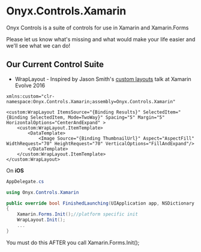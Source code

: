 # Onyx.Controls.Xamarin

Onyx Controls is a suite of controls for use in Xamarin and Xamarin.Forms

Please let us know what's missing and what would make your life easier and we'll see what we can do!

Our Current Control Suite
-----
* WrapLayout - Inspired by Jason Smith's [custom layouts](https://evolve.xamarin.com/session/56e20f83bad314273ca4d81c) talk at Xamarin Evolve 2016

```XAML
xmlns:custom="clr-namespace:Onyx.Controls.Xamarin;assembly=Onyx.Controls.Xamarin"

<custom:WrapLayout ItemsSource="{Binding Results}" SelectedItem="{Binding SelectedItem, Mode=TwoWay}" Spacing="5" Margin="5" HorizontalOptions="CenterAndExpand" >
	<custom:WrapLayout.ItemTemplate>
		<DataTemplate>
			<Image Source="{Binding ThumbnailUrl}" Aspect="AspectFill" WidthRequest="70" HeightRequest="70" VerticalOptions="FillAndExpand"/>					
		</DataTemplate>
	</custom:WrapLayout.ItemTemplate>
</custom:WrapLayout>
```
On **iOS**

```C#
AppDelegate.cs

using Onyx.Controls.Xamarin

public override bool FinishedLaunching(UIApplication app, NSDictionary options)
{
	Xamarin.Forms.Init();//platform specific init
	WrapLayout.Init();
	...
}
```
You must do this AFTER you call Xamarin.Forms.Init();
